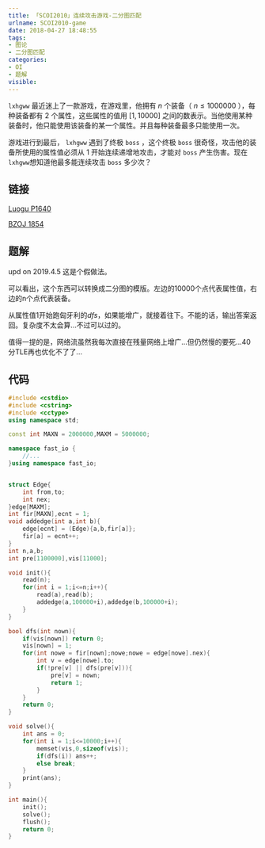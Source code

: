 ```yaml
---
title: 「SCOI2010」连续攻击游戏-二分图匹配
urlname: SCOI2010-game
date: 2018-04-27 18:48:55
tags:
- 图论
- 二分图匹配
categories: 
- OI
- 题解
visible:
---
```


`lxhgww` 最近迷上了一款游戏，在游戏里，他拥有 $n$ 个装备（ $n \le 1000000$ ），每种装备都有 $2$ 个属性，这些属性的值用 $[1,10000]$ 之间的数表示。当他使用某种装备时，他只能使用该装备的某一个属性。并且每种装备最多只能使用一次。

游戏进行到最后， `lxhgww` 遇到了终极 `boss` ，这个终极 `boss` 很奇怪，攻击他的装备所使用的属性值必须从 $1$ 开始连续递增地攻击，才能对 `boss` 产生伤害。现在`lxhgww`想知道他最多能连续攻击 `boss` 多少次？

<!-- more -->

## 链接

[Luogu P1640](https://www.luogu.org/problemnew/show/P1640)

[BZOJ 1854](https://www.lydsy.com/JudgeOnline/problem.php?id=1854)

## 题解

upd on 2019.4.5 这是个假做法。

可以看出，这个东西可以转换成二分图的模版。左边的$10000$个点代表属性值，右边的n个点代表装备。

从属性值$1$开始跑匈牙利的$dfs$，如果能增广，就接着往下。不能的话，输出答案返回。复杂度不太会算...不过可以过的。

值得一提的是，网络流虽然我每次直接在残量网络上增广...但仍然慢的要死...$40$分TLE再也优化不了了...


## 代码


```cpp
#include <cstdio>
#include <cstring>
#include <cctype>
using namespace std;

const int MAXN = 2000000,MAXM = 5000000;

namespace fast_io {
    //...
}using namespace fast_io;


struct Edge{
    int from,to;
    int nex;
}edge[MAXM];
int fir[MAXN],ecnt = 1;
void addedge(int a,int b){
    edge[ecnt] = (Edge){a,b,fir[a]};
    fir[a] = ecnt++;
}
int n,a,b;
int pre[1100000],vis[11000];

void init(){
    read(n);
    for(int i = 1;i<=n;i++){
        read(a),read(b);
        addedge(a,100000+i),addedge(b,100000+i);	
    }
}

bool dfs(int nown){
    if(vis[nown]) return 0;
    vis[nown] = 1;
    for(int nowe = fir[nown];nowe;nowe = edge[nowe].nex){
        int v = edge[nowe].to;
        if(!pre[v] || dfs(pre[v])){
            pre[v] = nown;
            return 1;
        }
    }
    return 0;
}

void solve(){
    int ans = 0;
    for(int i = 1;i<=10000;i++){
        memset(vis,0,sizeof(vis));
        if(dfs(i)) ans++;
        else break;
    }
    print(ans);
}

int main(){
    init();
    solve();
    flush();
    return 0;
}
```


